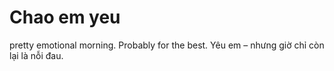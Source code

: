 # Chao em yeu

pretty emotional morning. Probably for the best. Yêu em – nhưng giờ chỉ còn lại là nỗi đau.